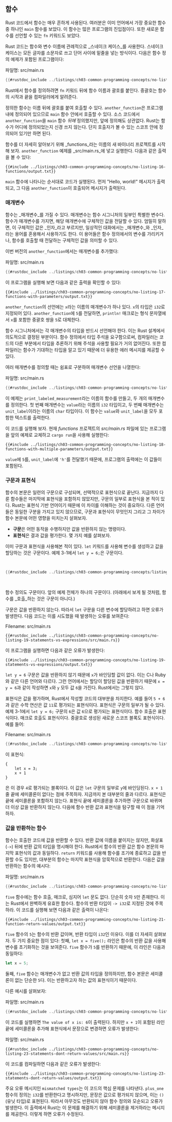 ## 함수

Rust 코드에서 함수는 매우 흔하게 사용된다. 여러분은 이미 언어에서 가장 중요한 함수 중 하나인 `main` 함수를 보았다. 이 함수는 많은 프로그램의 진입점이다. 또한 새로운 함수를 선언할 수 있는 `fn` 키워드도 보았다.

Rust 코드는 함수와 변수 이름에 관례적으로 _스네이크 케이스_를 사용한다. 스네이크 케이스는 모든 글자를 소문자로 쓰고 단어 사이에 밑줄을 넣는 방식이다. 다음은 함수 정의 예제가 포함된 프로그램이다:

<span class="filename">파일명: src/main.rs</span>

```rust
{{#rustdoc_include ../listings/ch03-common-programming-concepts/no-listing-16-functions/src/main.rs}}
```

Rust에서 함수를 정의하려면 `fn` 키워드 뒤에 함수 이름과 괄호를 붙인다. 중괄호는 함수의 시작과 끝을 컴파일러에게 알려준다.

정의한 함수는 이름 뒤에 괄호를 붙여 호출할 수 있다. `another_function`은 프로그램 내에 정의되어 있으므로 `main` 함수 안에서 호출할 수 있다. 소스 코드에서 `another_function`을 `main` 함수 _뒤에_ 정의했지만, 앞에 정의해도 상관없다. Rust는 함수가 어디에 정의되었는지 신경 쓰지 않는다. 단지 호출자가 볼 수 있는 스코프 안에 정의되어 있기만 하면 된다.

함수를 더 자세히 알아보기 위해 _functions_라는 이름의 새 바이너리 프로젝트를 시작해 보자. `another_function` 예제를 _src/main.rs_에 넣고 실행한다. 다음과 같은 출력을 볼 수 있다:

```console
{{#include ../listings/ch03-common-programming-concepts/no-listing-16-functions/output.txt}}
```

`main` 함수에 나타나는 순서대로 코드가 실행된다. 먼저 "Hello, world!" 메시지가 출력되고, 그 다음 `another_function`이 호출되어 메시지가 출력된다.


### 매개변수

함수는 _매개변수_를 가질 수 있다. 매개변수는 함수 시그니처의 일부인 특별한 변수다. 함수가 매개변수를 가지면, 해당 매개변수에 구체적인 값을 전달할 수 있다. 엄밀히 말하면, 이 구체적인 값은 _인자_라고 부르지만, 일상적인 대화에서는 _매개변수_와 _인자_라는 용어를 혼용해서 사용하기도 한다. 이 용어들은 함수 정의에서의 변수를 가리키거나, 함수를 호출할 때 전달하는 구체적인 값을 의미할 수 있다.

이번 버전의 `another_function`에서는 매개변수를 추가했다:

<span class="filename">파일명: src/main.rs</span>

```rust
{{#rustdoc_include ../listings/ch03-common-programming-concepts/no-listing-17-functions-with-parameters/src/main.rs}}
```

이 프로그램을 실행해 보면 다음과 같은 출력을 확인할 수 있다:

```console
{{#include ../listings/ch03-common-programming-concepts/no-listing-17-functions-with-parameters/output.txt}}
```

`another_function`의 선언에는 `x`라는 이름의 매개변수가 하나 있다. `x`의 타입은 `i32`로 지정되어 있다. `another_function`에 `5`를 전달하면, `println!` 매크로는 형식 문자열에서 `x`를 포함한 중괄호 쌍을 `5`로 대체한다.

함수 시그니처에서는 각 매개변수의 타입을 반드시 선언해야 한다. 이는 Rust 설계에서 의도적으로 결정된 부분이다. 함수 정의에서 타입 주석을 요구함으로써, 컴파일러는 코드의 다른 부분에서 타입을 추론하기 위해 주석을 사용할 필요가 거의 없어진다. 또한 컴파일러는 함수가 기대하는 타입을 알고 있기 때문에 더 유용한 에러 메시지를 제공할 수 있다.

여러 매개변수를 정의할 때는 쉼표로 구분하여 매개변수 선언을 나열한다:

<span class="filename">파일명: src/main.rs</span>

```rust
{{#rustdoc_include ../listings/ch03-common-programming-concepts/no-listing-18-functions-with-multiple-parameters/src/main.rs}}
```

이 예제는 `print_labeled_measurement`라는 이름의 함수를 만들고, 두 개의 매개변수를 정의한다. 첫 번째 매개변수는 `value`라는 이름의 `i32` 타입이고, 두 번째 매개변수는 `unit_label`이라는 이름의 `char` 타입이다. 이 함수는 `value`와 `unit_label`을 모두 포함한 텍스트를 출력한다.

이 코드를 실행해 보자. 현재 _functions_ 프로젝트의 _src/main.rs_ 파일에 있는 프로그램을 앞의 예제로 교체하고 `cargo run`을 사용해 실행한다:

```console
{{#include ../listings/ch03-common-programming-concepts/no-listing-18-functions-with-multiple-parameters/output.txt}}
```

`value`에 `5`를, `unit_label`에 `'h'`를 전달했기 때문에, 프로그램의 출력에는 이 값들이 포함된다.


### 구문과 표현식

함수의 본문은 일련의 구문으로 구성되며, 선택적으로 표현식으로 끝난다. 지금까지 다룬 함수들은 마지막에 표현식을 포함하지 않았지만, 구문의 일부로 표현식을 본 적이 있다. Rust는 표현식 기반 언어이기 때문에 이 차이를 이해하는 것이 중요하다. 다른 언어들은 동일한 구분을 가지고 있지 않으므로, 구문과 표현식이 무엇인지 그리고 그 차이가 함수 본문에 어떤 영향을 미치는지 살펴보자.

- **구문**은 어떤 동작을 수행하지만 값을 반환하지 않는 명령이다.
- **표현식**은 결과 값을 평가한다. 몇 가지 예를 살펴보자.

이미 구문과 표현식을 사용해본 적이 있다. `let` 키워드를 사용해 변수를 생성하고 값을 할당하는 것은 구문이다. 예제 3-1에서 `let y = 6;`은 구문이다.

<Listing number="3-1" file-name="src/main.rs" caption="하나의 구문을 포함한 `main` 함수 선언">

```rust
{{#rustdoc_include ../listings/ch03-common-programming-concepts/listing-03-01/src/main.rs}}
```

</Listing>

함수 정의도 구문이다. 앞의 예제 전체가 하나의 구문이다. (아래에서 보게 될 것처럼, 함수를 _호출_하는 것은 구문이 아니다.)

구문은 값을 반환하지 않는다. 따라서 `let` 구문을 다른 변수에 할당하려고 하면 오류가 발생한다. 다음 코드는 이를 시도했을 때 발생하는 오류를 보여준다:

<span class="filename">Filename: src/main.rs</span>

```rust,ignore,does_not_compile
{{#rustdoc_include ../listings/ch03-common-programming-concepts/no-listing-19-statements-vs-expressions/src/main.rs}}
```

이 프로그램을 실행하면 다음과 같은 오류가 발생한다:

```console
{{#include ../listings/ch03-common-programming-concepts/no-listing-19-statements-vs-expressions/output.txt}}
```

`let y = 6` 구문은 값을 반환하지 않기 때문에 `x`가 바인딩할 값이 없다. 이는 C나 Ruby와 같은 다른 언어와 다르다. 그런 언어에서는 할당이 할당된 값을 반환하기 때문에 `x = y = 6`과 같이 작성하면 `x`와 `y` 모두 값 `6`을 가진다. Rust에서는 그렇지 않다.

표현식은 값을 평가하며, Rust에서 작성할 코드의 대부분을 차지한다. 예를 들어 `5 + 6`과 같은 수학 연산은 값 `11`로 평가되는 표현식이다. 표현식은 구문의 일부가 될 수 있다. 예제 3-1에서 `let y = 6;` 구문의 `6`은 값 `6`으로 평가되는 표현식이다. 함수 호출은 표현식이다. 매크로 호출도 표현식이다. 중괄호로 생성된 새로운 스코프 블록도 표현식이다. 예를 들어:

<span class="filename">Filename: src/main.rs</span>

```rust
{{#rustdoc_include ../listings/ch03-common-programming-concepts/no-listing-20-blocks-are-expressions/src/main.rs}}
```

이 표현식:

```rust,ignore
{
    let x = 3;
    x + 1
}
```

은 이 경우 `4`로 평가되는 블록이다. 이 값은 `let` 구문의 일부로 `y`에 바인딩된다. `x + 1` 줄 끝에 세미콜론이 없다는 점에 주목하자. 지금까지 본 대부분의 줄과 다르다. 표현식은 끝에 세미콜론을 포함하지 않는다. 표현식 끝에 세미콜론을 추가하면 구문으로 바뀌며 더 이상 값을 반환하지 않는다. 다음에 함수 반환 값과 표현식을 탐구할 때 이 점을 기억하자.


### 값을 반환하는 함수

함수는 호출한 코드에 값을 반환할 수 있다. 반환 값에 이름을 붙이지는 않지만, 화살표(`->`) 뒤에 반환 값의 타입을 명시해야 한다. Rust에서 함수의 반환 값은 함수 본문의 마지막 표현식의 값과 동일하다. `return` 키워드를 사용해 함수를 조기에 종료하고 값을 반환할 수도 있지만, 대부분의 함수는 마지막 표현식을 암묵적으로 반환한다. 다음은 값을 반환하는 함수의 예시다:

<span class="filename">파일명: src/main.rs</span>

```rust
{{#rustdoc_include ../listings/ch03-common-programming-concepts/no-listing-21-function-return-values/src/main.rs}}
```

`five` 함수에는 함수 호출, 매크로, 심지어 `let` 문도 없다. 단순히 숫자 `5`만 존재한다. 이는 Rust에서 완벽하게 유효한 함수다. 함수의 반환 타입이 `-> i32`로 지정된 것에 주목하라. 이 코드를 실행해 보면 다음과 같은 출력이 나온다:

```console
{{#include ../listings/ch03-common-programming-concepts/no-listing-21-function-return-values/output.txt}}
```

`five` 함수의 `5`는 함수의 반환 값이며, 반환 타입이 `i32`인 이유다. 이를 더 자세히 살펴보자. 두 가지 중요한 점이 있다: 첫째, `let x = five();` 라인은 함수의 반환 값을 사용해 변수를 초기화하는 것을 보여준다. `five` 함수가 `5`를 반환하기 때문에, 이 라인은 다음과 동일하다:

```rust
let x = 5;
```

둘째, `five` 함수는 매개변수가 없고 반환 값의 타입을 정의하지만, 함수 본문은 세미콜론이 없는 단순한 `5`다. 이는 반환하고자 하는 값의 표현식이기 때문이다.

다른 예시를 살펴보자:

<span class="filename">파일명: src/main.rs</span>

```rust
{{#rustdoc_include ../listings/ch03-common-programming-concepts/no-listing-22-function-parameter-and-return/src/main.rs}}
```

이 코드를 실행하면 `The value of x is: 6`이 출력된다. 하지만 `x + 1`이 포함된 라인 끝에 세미콜론을 추가해 표현식에서 문장으로 변경하면 오류가 발생한다:

<span class="filename">파일명: src/main.rs</span>

```rust,ignore,does_not_compile
{{#rustdoc_include ../listings/ch03-common-programming-concepts/no-listing-23-statements-dont-return-values/src/main.rs}}
```

이 코드를 컴파일하면 다음과 같은 오류가 발생한다:

```console
{{#include ../listings/ch03-common-programming-concepts/no-listing-23-statements-dont-return-values/output.txt}}
```

주요 오류 메시지인 `mismatched types`는 이 코드의 핵심 문제를 나타낸다. `plus_one` 함수의 정의는 `i32`를 반환한다고 명시하지만, 문장은 값으로 평가되지 않으며, 이는 `()`(유닛 타입)로 표현된다. 따라서 아무것도 반환되지 않아 함수 정의와 모순되고 오류가 발생한다. 이 출력에서 Rust는 이 문제를 해결하기 위해 세미콜론을 제거하라는 메시지를 제공한다. 이렇게 하면 오류가 수정된다.



